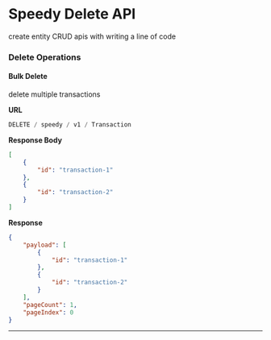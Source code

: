 # Speedy Delete API

create entity CRUD apis with writing a line of code

### Delete Operations

#### Bulk Delete

delete multiple transactions

**URL**

```javascript
DELETE / speedy / v1 / Transaction
```

**Response Body**

```json
[
    {
        "id": "transaction-1"
    },
    {
        "id": "transaction-2"
    }
]
```

**Response**

```json
{
    "payload": [
        {
            "id": "transaction-1"
        },
        {
            "id": "transaction-2"
        }
    ],
    "pageCount": 1,
    "pageIndex": 0
}
```

<hr>